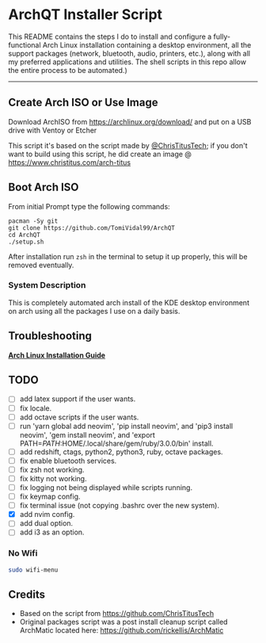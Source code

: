 # ArchQT Installer Script

<!--TODO: add custom pic-->
<!--<img src="https://i.imgur.com/YiNMnan.png" />-->

This README contains the steps I do to install and configure a fully-functional Arch Linux installation containing a desktop environment, all the support packages (network, bluetooth, audio, printers, etc.), along with all my preferred applications and utilities. The shell scripts in this repo allow the entire process to be automated.)

---

## Create Arch ISO or Use Image

Download ArchISO from <https://archlinux.org/download/> and put on a USB drive with Ventoy or Etcher

This script it's based on the script made by [@ChrisTitusTech](https://github.com/ChrisTitusTech); if you don't want to build using this script, he did create an image @ <https://www.christitus.com/arch-titus>

## Boot Arch ISO

From initial Prompt type the following commands:

```
pacman -Sy git
git clone https://github.com/TomiVidal99/ArchQT
cd ArchQT
./setup.sh
```

After installation run `zsh` in the terminal to setup it up properly, this will be removed eventually.

### System Description

This is completely automated arch install of the KDE desktop environment on arch using all the packages I use on a daily basis.

## Troubleshooting

**[Arch Linux Installation Guide](https://github.com/rickellis/Arch-Linux-Install-Guide)**

## TODO

- [ ] add latex support if the user wants.
- [ ] fix locale.
- [ ] add octave scripts if the user wants.
- [ ] run 'yarn global add neovim', 'pip install neovim', and 'pip3 install neovim', 'gem install neovim', and 'export PATH=$PATH:$HOME/.local/share/gem/ruby/3.0.0/bin' install.
- [ ] add redshift, ctags, python2, python3, ruby, octave packages.
- [ ] fix enable bluetooth services.
- [ ] fix zsh not working.
- [ ] fix kitty not working.
- [ ] fix logging not being displayed while scripts running.
- [ ] fix keymap config.
- [ ] fix terminal issue (not copying .bashrc over the new system).
- [x] add nvim config.
- [ ] add dual option.
- [ ] add i3 as an option.

### No Wifi

```bash
sudo wifi-menu
```

## Credits

- Based on the script from <https://github.com/ChrisTitusTech>
- Original packages script was a post install cleanup script called ArchMatic located here: <https://github.com/rickellis/ArchMatic>
